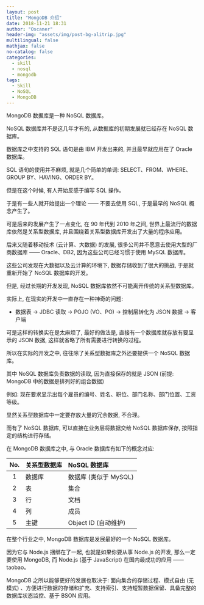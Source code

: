 ```yaml
---
layout: post
title: "MongoDB 介绍"
date: 2018-11-21 18:31
author: "Oscaner"
header-img: "assets/img/post-bg-alitrip.jpg"
multilingual: false
mathjax: false
no-catalog: false
categories:
  - skill
  - nosql
  - mongodb
tags:
  - Skill
  - NoSQL
  - MongoDB
---
```


MongoDB 数据库是一种 NoSQL 数据库。

NoSQL 数据库并不是这几年才有的, 从数据库的初期发展就已经存在 NoSQL 数据库。

数据库之中支持的 SQL 语句是由 IBM 开发出来的, 并且最早就应用在了 Oracle 数据库。

SQL 语句的使用并不麻烦, 就是几个简单的单词: SELECT、FROM、WHERE、GROUP BY、HAVING、ORDER BY。

但是在这个时候, 有人开始反感于编写 SQL 操作。

于是有一些人就开始提出一个理论 —— 不要去使用 SQL, 于是最早的 NoSQL 概念产生了。

可是后来的发展产生了一点变化, 在 90 年代到 2010 年之间, 世界上最流行的数据库依然是关系型数据库, 并且围绕着关系型数据库开发出了大量的程序应用。

后来又随着移动技术 (云计算、大数据) 的发展, 很多公司并不愿意去使用大型的厂商数据库 —— Oracle、DB2, 因为这些公司已经习惯于使用 MySQL 数据库。

这些公司发现在大数据以及云计算的环境下, 数据存储收到了很大的挑战, 于是就重新开始了 NoSQL 数据库的开发。

但是, 经过长期的开发发现, NoSQL 数据库依然不可能离开传统的关系型数据库。

实际上, 在现实的开发中一直存在一种神奇的问题:

- 数据表 -> JDBC 读取 -> POJO (VO、PO) -> 控制层转化为 JSON 数据 -> 客户端

可是这样的转换实在是太麻烦了, 最好的做法是, 直接有一个数据库就存放有要显示的 JSON 数据, 这样就省略了所有需要进行转换的过程。

所以在实际的开发之中, 往往除了关系型数据库之外还要提供一个 NoSQL 数据库。

其中 NoSQL 数据库负责数据的读取, 因为直接保存的就是 JSON (前提: MongoDB 中的数据是排列好的组合数据)

例如: 现在要求显示出每个雇员的编号、姓名、职位、部门名称、部门位置、工资等级。

显然关系型数据库中一定要存放大量的冗余数据, 不合理。

而有了 NoSQL 数据库, 可以直接在业务层将数据交给 NoSQL 数据库保存, 按照指定的结构进行存储。

在 MongoDB 数据库之中, 与 Oracle 数据库有如下的概念对应:

| No. | 关系型数据库 | NoSQL 数据库 |
| :--: | :-- | :-- |
| 1 | 数据库 | 数据库 (类似于 MySQL) |
| 2 | 表 | 集合 |
| 3 | 行 | 文档 |
| 4 | 列 | 成员 |
| 5 | 主键 | Object ID (自动维护) |

在整个行业之中, MongoDB 数据库是发展最好的一个 NoSQL 数据库。

因为它与 Node.js 捆绑在了一起, 也就是如果你要从事 Node.js 的开发, 那么一定要使用 MongoDB, 而 Node.js (基于 JavaScript)  在国内最成功的应用 —— taobao。

MongoDB 之所以能够更好的发展也取决于: 面向集合的存储过程、模式自由 (无模式) 、方便进行数据的存储和扩充、支持索引、支持短暂数据保留、具备完整的数据库状态监控、基于 BSON 应用。
